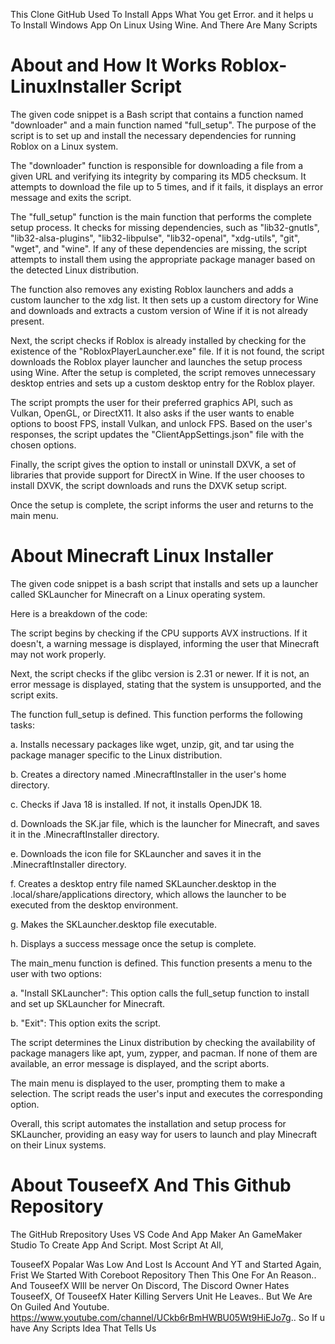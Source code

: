This Clone GitHub Used To Install Apps What You get Error. and it helps u To Install Windows App On Linux Using Wine. And There Are Many Scripts

# About and How It Works Roblox-LinuxInstaller Script
The given code snippet is a Bash script that contains a function named "downloader" and a main function named "full_setup". The purpose of the script is to set up and install the necessary dependencies for running Roblox on a Linux system.

The "downloader" function is responsible for downloading a file from a given URL and verifying its integrity by comparing its MD5 checksum. It attempts to download the file up to 5 times, and if it fails, it displays an error message and exits the script.

The "full_setup" function is the main function that performs the complete setup process. It checks for missing dependencies, such as "lib32-gnutls", "lib32-alsa-plugins", "lib32-libpulse", "lib32-openal", "xdg-utils", "git", "wget", and "wine". If any of these dependencies are missing, the script attempts to install them using the appropriate package manager based on the detected Linux distribution.

The function also removes any existing Roblox launchers and adds a custom launcher to the xdg list. It then sets up a custom directory for Wine and downloads and extracts a custom version of Wine if it is not already present.

Next, the script checks if Roblox is already installed by checking for the existence of the "RobloxPlayerLauncher.exe" file. If it is not found, the script downloads the Roblox player launcher and launches the setup process using Wine. After the setup is completed, the script removes unnecessary desktop entries and sets up a custom desktop entry for the Roblox player.

The script prompts the user for their preferred graphics API, such as Vulkan, OpenGL, or DirectX11. It also asks if the user wants to enable options to boost FPS, install Vulkan, and unlock FPS. Based on the user's responses, the script updates the "ClientAppSettings.json" file with the chosen options.

Finally, the script gives the option to install or uninstall DXVK, a set of libraries that provide support for DirectX in Wine. If the user chooses to install DXVK, the script downloads and runs the DXVK setup script.

Once the setup is complete, the script informs the user and returns to the main menu.


# About Minecraft Linux Installer
The given code snippet is a bash script that installs and sets up a launcher called SKLauncher for Minecraft on a Linux operating system.

Here is a breakdown of the code:

The script begins by checking if the CPU supports AVX instructions. If it doesn't, a warning message is displayed, informing the user that Minecraft may not work properly.

Next, the script checks if the glibc version is 2.31 or newer. If it is not, an error message is displayed, stating that the system is unsupported, and the script exits.

The function full_setup is defined. This function performs the following tasks:

a. Installs necessary packages like wget, unzip, git, and tar using the package manager specific to the Linux distribution.

b. Creates a directory named .MinecraftInstaller in the user's home directory.

c. Checks if Java 18 is installed. If not, it installs OpenJDK 18.

d. Downloads the SK.jar file, which is the launcher for Minecraft, and saves it in the .MinecraftInstaller directory.

e. Downloads the icon file for SKLauncher and saves it in the .MinecraftInstaller directory.

f. Creates a desktop entry file named SKLauncher.desktop in the .local/share/applications directory, which allows the launcher to be executed from the desktop environment.

g. Makes the SKLauncher.desktop file executable.

h. Displays a success message once the setup is complete.

The main_menu function is defined. This function presents a menu to the user with two options:

a. "Install SKLauncher": This option calls the full_setup function to install and set up SKLauncher for Minecraft.

b. "Exit": This option exits the script.

The script determines the Linux distribution by checking the availability of package managers like apt, yum, zypper, and pacman. If none of them are available, an error message is displayed, and the script aborts.

The main menu is displayed to the user, prompting them to make a selection. The script reads the user's input and executes the corresponding option.

Overall, this script automates the installation and setup process for SKLauncher, providing an easy way for users to launch and play Minecraft on their Linux systems.




# About TouseefX And This Github Repository
The GitHub Rrepository Uses VS Code And App Maker An GameMaker Studio To Create App And Script. Most Script At All,


TouseefX Popalar Was Low And Lost Is Account And YT and Started Again, Frist We Started With Coreboot Repository Then This One For An Reason..
And TouseefX WIll be nerver On Discord, The Discord Owner Hates TouseefX, Of TouseefX Hater Killing Servers Unit He Leaves.. But We Are On Guiled And Youtube. https://www.youtube.com/channel/UCkb6rBmHWBU05Wt9HiEJo7g.. So If u have Any Scripts Idea That Tells Us
